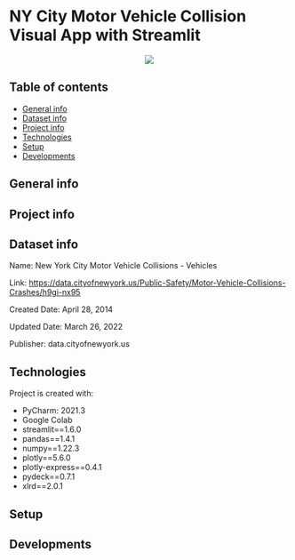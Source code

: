 # NY City Motor Vehicle Collision Visual App with Streamlit

<p align="center">
	<img src="https://cdn.contexttravel.com/image/upload/w_1500,q_60/v1571947279/blog/36%20Hours%20in%20NYC/NewYorkStreets.jpg"/>

</p>

## Table of contents
* [General info](#general-info)
* [Dataset info](#dataset-info)
* [Project info](#project-info)
* [Technologies](#technologies)
* [Setup](#setup)
* [Developments](#developments)

## General info


## Project info

## Dataset info
Name: New York City Motor Vehicle Collisions - Vehicles

Link: https://data.cityofnewyork.us/Public-Safety/Motor-Vehicle-Collisions-Crashes/h9gi-nx95

Created Date: April 28, 2014

Updated Date: March 26, 2022

Publisher: data.cityofnewyork.us

## Technologies
Project is created with:
* PyCharm: 2021.3 
* Google Colab
* streamlit==1.6.0
* pandas==1.4.1
* numpy==1.22.3
* plotly==5.6.0
* plotly-express==0.4.1
* pydeck==0.7.1
* xlrd==2.0.1


	
## Setup

## Developments 






